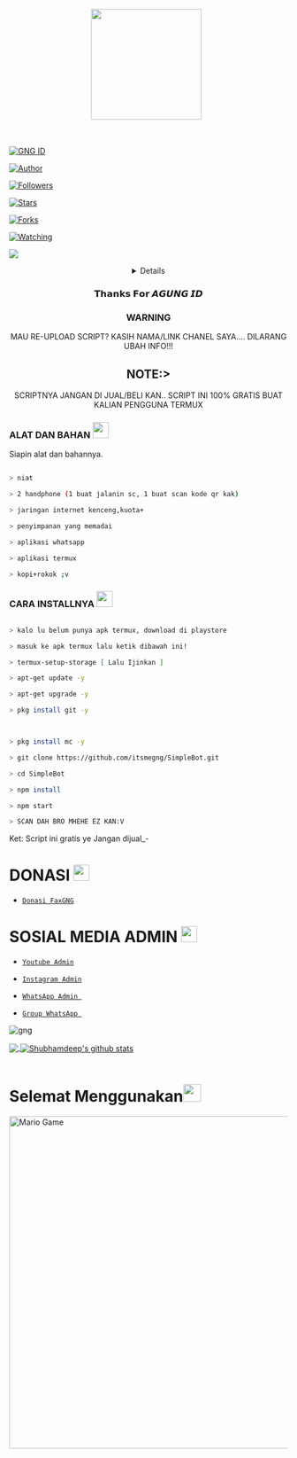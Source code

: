 
<p align="center">

<p align='center'><a href="https://instagram.com/iamramlan_"><img height="200" src="https://github.com/Ramlan404/Ramlan404/blob/main/.jpg?raw=true"></a>&nbsp;&nbsp;</p>

</p>

<br>

<p align="center">

<a href="#"><img title="GNG ID" src="https://img.shields.io/badge/GUNZ-green?colorA=%23ff0000&colorB=%23017e40&style=for-the-badge"></a>

</p>

<p align="center">

<a href="https://github.com/Ramlan404"><img title="Author" src="https://img.shields.io/badge/AUTHOR-GNG-orange.svg?style=for-the-badge&logo=github"></a>

</p>

<p align="center">

<a href="https://github.com/Ramlan404/babybot/followers"><img title="Followers" src="https://img.shields.io/github/followers/Ramlan404?color=blue&style=flat-square"></a>

<a href="https://github.com/Ramlan404/babybot/stargazers/"><img title="Stars" src="https://img.shields.io/github/stars/Ramlan404/babybotcolor=red&style=flat-square"></a>

<a href="https://github.com/Ramlan404/babybot/network/members"><img title="Forks" src="https://img.shields.io/github/forks/Ramlan404/babybot?color=red&style=flat-square"></a>

<a href="https://github.com/Ramlan404/babybot/watchers"><img title="Watching" src="https://img.shields.io/github/watchers/Ramlan404/babybot?label=Watchers&color=blue&style=flat-square"></a>

<a href="https://hits.seeyoufarm.com"><img src="https://hits.seeyoufarm.com/api/count/incr/badge.svg?url=https%3A%2F%2Fgithub.com%2FRamlan404%2Fbabybot&count_bg=%2379C83D&title_bg=%23555555&icon=probot.svg&icon_color=%2300FF6D&title=hits&edge_flat=false"/></a>

</p>



<div align="center">

<details>

 

</details>

### 𝗧𝗵𝗮𝗻𝗸𝘀 𝗙𝗼𝗿 𝘼𝙂𝙐𝙉𝙂 𝙄𝘿

### WARNING

MAU RE-UPLOAD SCRIPT? KASIH NAMA/LINK CHANEL SAYA.... DILARANG UBAH INFO!!!

## NOTE:> 

SCRIPTNYA JANGAN DI JUAL/BELI KAN.. SCRIPT INI 100% GRATIS BUAT KALIAN PENGGUNA TERMUX

</div>

### ALAT DAN BAHAN <img src="https://github.com/TheDudeThatCode/TheDudeThatCode/blob/master/Assets/Mario_Hello_Big.gif" width="29px">

Siapin alat dan bahannya.

```bash

> niat

> 2 handphone (1 buat jalanin sc, 1 buat scan kode qr kak)

> jaringan internet kenceng,kuota+

> penyimpanan yang memadai

> aplikasi whatsapp

> aplikasi termux

> kopi+rokok ;v

```

### CARA INSTALLNYA  <img src="https://github.com/TheDudeThatCode/TheDudeThatCode/blob/master/Assets/hmm.gif" width="29px">

```bash

> kalo lu belum punya apk termux, download di playstore

> masuk ke apk termux lalu ketik dibawah ini!

> termux-setup-storage [ Lalu Ijinkan ]

> apt-get update -y

> apt-get upgrade -y

> pkg install git -y



> pkg install mc -y

> git clone https://github.com/itsmegng/SimpleBot.git

> cd SimpleBot

> npm install

> npm start

> SCAN DAH BRO MHEHE EZ KAN:V

```

Ket: Script ini gratis ye Jangan dijual_-

# DONASI <img src="https://github.com/TheDudeThatCode/TheDudeThatCode/blob/master/Assets/coin.gif" width="29px">

* [`Donasi FaxGNG`](https://saweria.co/)

# SOSIAL MEDIA ADMIN <img src="https://github.com/TheDudeThatCode/TheDudeThatCode/blob/master/Assets/powerup.gif" width="29px">

* [`Youtube Admin`](https://youtube.com/channel/UCymVZ7sbHyeL9MXX2KUcmpQ)

* [`Instagram Admin`](https://instagram.com/)

* [`WhatsApp Admin `](https://wa.me/+6285215988509)

* [`Group WhatsApp `](https://chat.whatsapp.com/)



![gng](https://user-images.githubusercontent.com/88885503/131461098-2a9506e2-07ea-4be0-8fdf-fdbe4c1e433c.jpg)

<a href="https://github.com/itsmegng">

  <img align="center" src="https://github-readme-stats.vercel.app/api/top-langs/?username=itsmegng&theme=dark&hide_langs_below=1" />

</a>

<a href="https://github.com/itsmegng">

 <img align="center" src="https://github-readme-stats.vercel.app/api?username=itsmegng&show_icons=true&theme=dark&line_height=27" alt="Shubhamdeep's github stats"/>


</a>

</a>

<br>

<!--

![Shubhamdeep's github stats](https://github-readme-stats.vercel.app/api?username=itsmegng&show_icons=true&hide_border=true)

-->

<br>

# Selemat Menggunakan<img src="https://github.com/TheDudeThatCode/TheDudeThatCode/blob/master/Assets/Handshake.gif" height="32px">

<img src="https://github.com/TheDudeThatCode/TheDudeThatCode/blob/master/Assets/Mario_Gameplay.gif" alt="Mario Game" width="600" />
